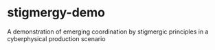 # stigmergy-demo
A demonstration of emerging coordination by stigmergic principles in a cyberphysical production scenario
